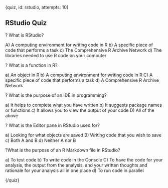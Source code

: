 
{quiz, id: rstudio, attempts: 10}

## RStudio Quiz

? What is RStudio?

A) A computing environment for writing code in R
b) A specific piece of code that performs a task
c) The Comprehensive R Archive Network
d) The libraries needed to use R code on your computer

? What is a function in R?

a) An object in R
b) A computing environment for writing code in R
C) A specific piece of code that performs a task
d) A Comprehensive R Archive Network

? What is the purpose of an IDE in programming?

a) It helps to complete what you have written
b) It suggests package names or functions
c) It allows you to view the output of your code
D) All of the above

? What is the Editor pane in RStudio used for?

a) Looking for what objects are saved
B) Writing code that you wish to save
c) Both A and B
d) Neither A nor B

?What is the purpose of an R Markdown file in RStudio?

a) To test code
b) To write code in the Console
C) To have the code for your analysis, the output from the analysis, and your written thoughts and rationale for your analysis all in one place
d) To run code in parallel

{/quiz}
